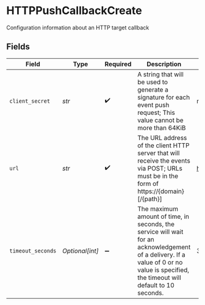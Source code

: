# HTTPPushCallbackCreate

Configuration information about an HTTP target callback


## Fields

| Field                                                                                                                                                                                 | Type                                                                                                                                                                                  | Required                                                                                                                                                                              | Description                                                                                                                                                                           | Example                                                                                                                                                                               |
| ------------------------------------------------------------------------------------------------------------------------------------------------------------------------------------- | ------------------------------------------------------------------------------------------------------------------------------------------------------------------------------------- | ------------------------------------------------------------------------------------------------------------------------------------------------------------------------------------- | ------------------------------------------------------------------------------------------------------------------------------------------------------------------------------------- | ------------------------------------------------------------------------------------------------------------------------------------------------------------------------------------- |
| `client_secret`                                                                                                                                                                       | *str*                                                                                                                                                                                 | :heavy_check_mark:                                                                                                                                                                    | A string that will be used to generate a signature for each event push request; This value cannot be more than 64KiB                                                                  | mysecretkey                                                                                                                                                                           |
| `url`                                                                                                                                                                                 | *str*                                                                                                                                                                                 | :heavy_check_mark:                                                                                                                                                                    | The URL address of the client HTTP server that will receive the events via POST; URLs must be in the form of https://{domain}[/{path}]                                                | https://webhook.example.com                                                                                                                                                           |
| `timeout_seconds`                                                                                                                                                                     | *Optional[int]*                                                                                                                                                                       | :heavy_minus_sign:                                                                                                                                                                    | The maximum amount of time, in seconds, the service will wait for an acknowledgement of a delivery. If a value of 0 or no value is specified, the timeout will default to 10 seconds. | 30                                                                                                                                                                                    |